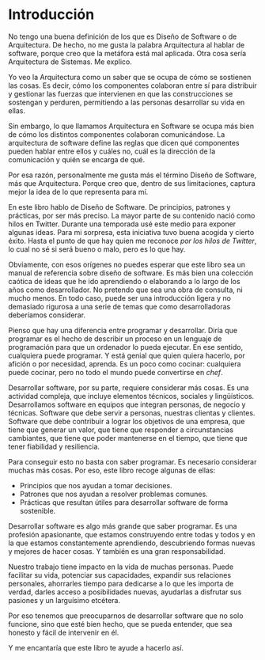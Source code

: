 # Introducción

No tengo una buena definición de los que es Diseño de Software o de Arquitectura. De hecho, no me gusta la palabra Arquitectura al hablar de software, porque creo que la metáfora está mal aplicada. Otra cosa sería Arquitectura de Sistemas. Me explico.

Yo veo la Arquitectura como un saber que se ocupa de cómo se sostienen las cosas. Es decir, cómo los componentes colaboran entre sí para distribuir y gestionar las fuerzas que intervienen en que las construcciones se sostengan y perduren, permitiendo a las personas desarrollar su vida en ellas.

Sin embargo, lo que llamamos Arquitectura en Software se ocupa más bien de cómo los distintos componentes colaboran comunicándose. La arquitectura de software define las reglas que dicen qué componentes pueden hablar entre ellos y cuáles no, cuál es la dirección de la comunicación y quién se encarga de qué.

Por esa razón, personalmente me gusta más el término Diseño de Software, más que Arquitectura. Porque creo que, dentro de sus limitaciones, captura mejor la idea de lo que representa para mí.

En este libro hablo de Diseño de Software. De principios, patrones y prácticas, por ser más preciso. La mayor parte de su contenido nació como hilos en Twitter. Durante una temporada usé este medio para exponer algunas ideas. Para mi sorpresa, esta iniciativa tuvo buena acogida y cierto éxito. Hasta el punto de que hay quien me reconoce _por los hilos de Twitter_, lo cual no sé si será bueno o malo, pero es lo que hay.

Obviamente, con esos orígenes no puedes esperar que este libro sea un manual de referencia sobre diseño de software. Es más bien una colección caótica de ideas que he ido aprendiendo o elaborando a lo largo de los años como desarrollador. No pretendo que sea una obra de consulta, ni mucho menos. En todo caso, puede ser una introducción ligera y no demasiado rigurosa a una serie de temas que como desarrolladoras deberíamos considerar.

Pienso que hay una diferencia entre programar y desarrollar. Diría que programar es el hecho de describir un proceso en un lenguaje de programación para que un ordenador lo pueda ejecutar. En ese sentido, cualquiera puede programar. Y está genial que quien quiera hacerlo, por afición o por necesidad, aprenda. Es un poco como cocinar: cualquiera puede cocinar, pero no todo el mundo puede convertirse en _chef_.

Desarrollar software, por su parte, requiere considerar más cosas. Es una actividad compleja, que incluye elementos técnicos, sociales y lingüísticos. Desarrollamos software en equipos que integran personas, de negocio y técnicas. Software que debe servir a personas, nuestras clientas y clientes. Software que debe contribuir a lograr los objetivos de una empresa, que tiene que generar un valor, que tiene que responder a circunstancias cambiantes, que tiene que poder mantenerse en el tiempo, que tiene que tener fiabilidad y resiliencia.

Para conseguir esto no basta con saber programar. Es necesario considerar muchas más cosas. Por eso, este libro recoge algunas de ellas:

* Principios que nos ayudan a tomar decisiones.
* Patrones que nos ayudan a resolver problemas comunes.
* Prácticas que resultan útiles para desarrollar software de forma sostenible.

Desarrollar software es algo más grande que saber programar. Es una profesión apasionante, que estamos construyendo entre todas y todos y en la que estamos constantemente aprendiendo, descubriendo formas nuevas y mejores de hacer cosas. Y también es una gran responsabilidad.

Nuestro trabajo tiene impacto en la vida de muchas personas. Puede facilitar su vida, potenciar sus capacidades, expandir sus relaciones personales, ahorrarles tiempo para dedicarse a lo que les importa de verdad, darles acceso a posibilidades nuevas, ayudarlas a disfrutar sus pasiones y un larguísimo etcétera.

Por eso tenemos que preocuparnos de desarrollar software que no solo funcione, sino que esté bien hecho, que se pueda entender, que sea honesto y fácil de intervenir en él.

Y me encantaría que este libro te ayude a hacerlo así.

